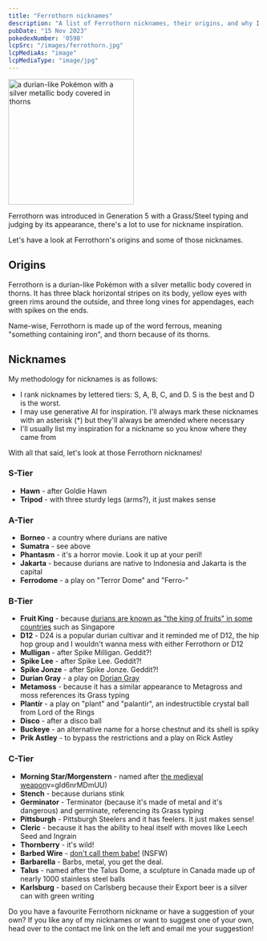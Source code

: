 ```yaml
---
title: "Ferrothorn nicknames"
description: "A list of Ferrothorn nicknames, their origins, and why I think they're cool."
pubDate: "15 Nov 2023"
pokedexNumber: '0598'
lcpSrc: "/images/ferrothorn.jpg"
lcpMediaAs: "image"
lcpMediaType: "image/jpg"
---
```


<div class="img-center"><img src="/images/ferrothorn.jpg" width="250px" height="250px" alt="a durian-like Pokémon with a silver metallic body covered in thorns"></div>

Ferrothorn was introduced in Generation 5 with a Grass/Steel typing and judging by its appearance, there's a lot to use for nickname inspiration.

Let's have a look at Ferrothorn's origins and some of those nicknames.

## Origins

Ferrothorn is a durian-like Pokémon with a silver metallic body covered in thorns. It has three black horizontal stripes on its body, yellow eyes with green rims around the outside, and three long vines for appendages, each with spikes on the ends.

Name-wise, Ferrothorn is made up of the word ferrous, meaning "something containing iron", and thorn because of its thorns.

## Nicknames

My methodology for nicknames is as follows:

* I rank nicknames by lettered tiers: S, A, B, C, and D. S is the best and D is the worst.
* I may use generative AI for inspiration. I'll always mark these nicknames with an asterisk (\*) but they'll always be amended where necessary
* I'll usually list my inspiration for a nickname so you know where they came from

With all that said, let's look at those Ferrothorn nicknames!

### S-Tier

* **Hawn** - after Goldie Hawn
* **Tripod** - with three sturdy legs (arms?), it just makes sense

### A-Tier

* **Borneo** - a country where durians are native
* **Sumatra** - see above
* **Phantasm** - it's a horror movie. Look it up at your peril!
* **Jakarta** - because durians are native to Indonesia and Jakarta is the capital
* **Ferrodome** - a play on "Terror Dome" and "Ferro-"

### B-Tier

* **Fruit King** - because [durians are known as "the king of fruits" in some countries](https://web.archive.org/web/20190527000840/https://www.straitstimes.com/singapore/hail-the-king-of-fruit-10-types-of-durians-from-malaysia) such as Singapore
* **D12** - D24 is a popular durian cultivar and it reminded me of D12, the hip hop group and I wouldn't wanna mess with either Ferrothorn or D12
* **Mulligan** - after Spike Milligan. Geddit?!
* **Spike Lee** - after Spike Lee. Geddit?!
* **Spike Jonze** - after Spike Jonze. Geddit?!
* **Durian Gray** - a play on [Dorian Gray](https://en.wikipedia.org/wiki/The_Picture_of_Dorian_Gray)
* **Metamoss** - because it has a similar appearance to Metagross and moss references its Grass typing
* **Plantír** - a play on "plant" and "palantír", an indestructible crystal ball from Lord of the Rings
* **Disco** - after a disco ball
* **Buckeye** - an alternative name for a horse chestnut and its shell is spiky
* **Prik Astley** - to bypass the restrictions and a play on Rick Astley

### C-Tier

* **Morning Star/Morgenstern** - named after [the medieval weapon](https://en.wikipedia.org/wiki/Morning_star_(weapon))v=gId6nrMDmUU)
* **Stench** - because durians stink
* **Germinator** - Terminator (because it's made of metal and it's dangerous) and germinate, referencing its Grass typing
* **Pittsburgh** - Pittsburgh Steelers and it has feelers. It just makes sense!
* **Cleric** - because it has the ability to heal itself with moves like Leech Seed and Ingrain
* **Thornberry** - it's wild!
* **Barbed Wire** - [don't call them babe!](https://www.youtube.com/watch?v=6LsYAC32Ul8) (NSFW)
* **Barbarella** - Barbs, metal, you get the deal.
* **Talus** - named after the Talus Dome, a sculpture in Canada made up of nearly 1000 stainless steel balls
* **Karlsburg** - based on Carlsberg because their Export beer is a silver can with green writing

Do you have a favourite Ferrothorn nickname or have a suggestion of your own? If you like any of my nicknames or want to suggest one of your own, head over to the contact me link on the left and email me your suggestion!